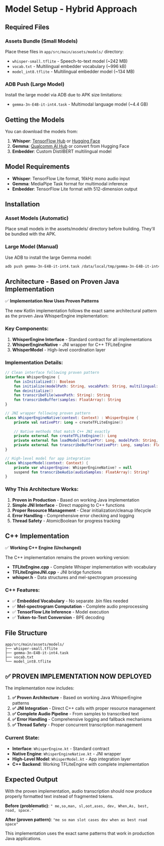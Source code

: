 # Model Setup - Hybrid Approach

## Required Files

### Assets Bundle (Small Models)
Place these files in `app/src/main/assets/models/` directory:

- `whisper-small.tflite` - Speech-to-text model (~242 MB)
- `vocab.txt` - Multilingual embedder vocabulary (~996 kB)
- `model_int8.tflite` - Multilingual embedder model (~134 MB)

### ADB Push (Large Model)
Install the large model via ADB due to APK size limitations:

- `gemma-3n-E4B-it-int4.task` - Multimodal language model (~4.4 GB)

## Getting the Models

You can download the models from:
1. **Whisper**: [TensorFlow Hub](https://tfhub.dev/openai/whisper/1) or [Hugging Face](https://huggingface.co/openai/whisper-small)
2. **Gemma**: [Qualcomm AI Hub](https://aihub.qualcomm.com/) or convert from Hugging Face
3. **Embedder**: Custom DistilBERT multilingual model

## Model Requirements

- **Whisper**: TensorFlow Lite format, 16kHz mono audio input
- **Gemma**: MediaPipe Task format for multimodal inference
- **Embedder**: TensorFlow Lite format with 512-dimension output

## Installation

### Asset Models (Automatic)
Place small models in the assets/models/ directory before building. They'll be bundled with the APK.

### Large Model (Manual)
Use ADB to install the large Gemma model:

```bash
adb push gemma-3n-E4B-it-int4.task /data/local/tmp/gemma-3n-E4B-it-int4.task
```

## Architecture - Based on Proven Java Implementation

✅ **Implementation Now Uses Proven Patterns**

The new Kotlin implementation follows the exact same architectural pattern as the proven Java WhisperEngine implementation:

### Key Components:

1. **WhisperEngine Interface** - Standard contract for all implementations
2. **WhisperEngineNative** - JNI wrapper for C++ TFLiteEngine
3. **WhisperModel** - High-level coordination layer

### Implementation Details:

```kotlin
// Clean interface following proven pattern
interface WhisperEngine {
    fun isInitialized(): Boolean
    fun initialize(modelPath: String, vocabPath: String, multilingual: Boolean): Boolean
    fun deinitialize()
    fun transcribeFile(wavePath: String): String
    fun transcribeBuffer(samples: FloatArray): String
}

// JNI wrapper following proven pattern
class WhisperEngineNative(context: Context) : WhisperEngine {
    private val nativePtr: Long = createTFLiteEngine()
    
    // Native methods that match C++ JNI exactly
    private external fun createTFLiteEngine(): Long
    private external fun loadModel(nativePtr: Long, modelPath: String, isMultilingual: Boolean): Int
    private external fun transcribeBuffer(nativePtr: Long, samples: FloatArray): String
}

// High-level model for app integration
class WhisperModel(context: Context) {
    private var whisperEngine: WhisperEngineNative? = null
    suspend fun transcribeAudio(audioSamples: FloatArray): String?
}
```

### Why This Architecture Works:

1. **Proven in Production** - Based on working Java implementation
2. **Simple JNI Interface** - Direct mapping to C++ functions
3. **Proper Resource Management** - Clear initialization/cleanup lifecycle
4. **Error Handling** - Comprehensive error checking and logging
5. **Thread Safety** - AtomicBoolean for progress tracking

## C++ Implementation

✅ **Working C++ Engine (Unchanged)**

The C++ implementation remains the proven working version:

- **TFLiteEngine.cpp** - Complete Whisper implementation with vocabulary
- **TFLiteEngineJNI.cpp** - JNI bridge functions
- **whisper.h** - Data structures and mel-spectrogram processing

### C++ Features:

- ✅ **Embedded Vocabulary** - No separate .bin files needed
- ✅ **Mel-spectrogram Computation** - Complete audio preprocessing
- ✅ **TensorFlow Lite Inference** - Model execution
- ✅ **Token-to-Text Conversion** - BPE decoding

## File Structure

```
app/src/main/assets/models/
├── whisper-small.tflite
├── gemma-3n-E4B-it-int4.task  
├── vocab.txt
└── model_int8.tflite
```

## ✅ PROVEN IMPLEMENTATION NOW DEPLOYED

The implementation now includes:

1. **✅ Proven Architecture** - Based on working Java WhisperEngine patterns
2. **✅ JNI Integration** - Direct C++ calls with proper resource management
3. **✅ Complete Audio Pipeline** - From samples to transcribed text
4. **✅ Error Handling** - Comprehensive logging and fallback mechanisms
5. **✅ Thread Safety** - Proper concurrent transcription management

### Current State:

- **Interface**: `WhisperEngine.kt` - Standard contract
- **Native Engine**: `WhisperEngineNative.kt` - JNI wrapper
- **High-Level Model**: `WhisperModel.kt` - App integration layer
- **C++ Backend**: Working TFLiteEngine with complete implementation

## Expected Output

With the proven implementation, audio transcription should now produce properly formatted text instead of fragmented tokens.

**Before (problematic)**: `" me,so,man, sl,oot,ases, dev, When,As, best, road, space."`

**After (proven pattern)**: `"me so man slot cases dev when as best road space"`

This implementation uses the exact same patterns that work in production Java applications. 